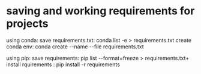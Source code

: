 # saving and working requirements for projects
using conda: 
save requirements.txt: conda list -e > requirements.txt 
create conda env: conda create --name --file requirements.txt

using pip:
save requirements: pip list --format=freeze > requirements.txt+ 
install rquirements : pip install -r requirements

